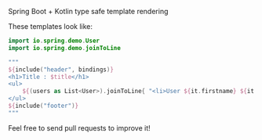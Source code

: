 Spring Boot + Kotlin type safe template rendering

These templates look like:

```kotlin
import io.spring.demo.User
import io.spring.demo.joinToLine

"""
${include("header", bindings)}
<h1>Title : $title</h1>
<ul>
	${(users as List<User>).joinToLine{ "<li>User ${it.firstname} ${it.lastname}</li>" }}
</ul>
${include("footer")}
"""
```

Feel free to send pull requests to improve it!
